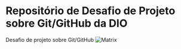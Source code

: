 # Repositório de Desafio de Projeto sobre Git/GitHub da DIO
Desafio de projeto sobre Git/GitHub
![Matrix](https://i.pinimg.com/originals/b4/e3/71/b4e371619042d1e80918d09904e90f7d.gif)
